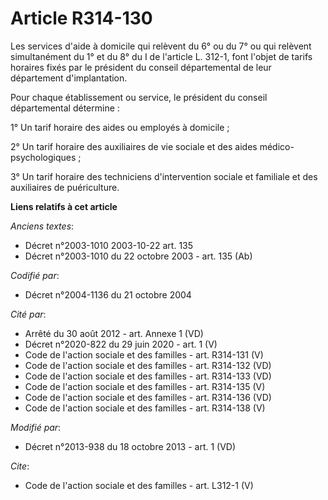 # Article R314-130

Les services d'aide à domicile qui relèvent du 6° ou du 7° ou qui relèvent simultanément du 1° et du 8° du I de l'article L.
312-1, font l'objet de tarifs horaires fixés par le président du conseil départemental de leur département d'implantation. 

Pour chaque établissement ou service, le président du conseil départemental détermine : 

1° Un tarif horaire des aides ou employés à domicile ; 

2° Un tarif horaire des auxiliaires de vie sociale et des aides médico-psychologiques ; 

3° Un tarif horaire des techniciens d'intervention sociale et familiale et des auxiliaires de puériculture.

**Liens relatifs à cet article**

_Anciens textes_:

  - Décret n°2003-1010 2003-10-22 art. 135
  - Décret n°2003-1010 du 22 octobre 2003 - art. 135 (Ab)

_Codifié par_:

  - Décret n°2004-1136 du 21 octobre 2004

_Cité par_:

  - Arrêté du 30 août 2012 - art. Annexe 1 (VD)
  - Décret n°2020-822 du 29 juin 2020 - art. 1 (V)
  - Code de l'action sociale et des familles - art. R314-131 (V)
  - Code de l'action sociale et des familles - art. R314-132 (VD)
  - Code de l'action sociale et des familles - art. R314-133 (VD)
  - Code de l'action sociale et des familles - art. R314-135 (V)
  - Code de l'action sociale et des familles - art. R314-136 (VD)
  - Code de l'action sociale et des familles - art. R314-138 (V)

_Modifié par_:

  - Décret n°2013-938 du 18 octobre 2013 - art. 1 (VD)

_Cite_:

  - Code de l'action sociale et des familles - art. L312-1 (V)
